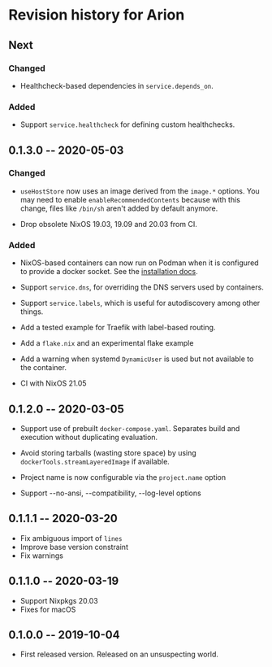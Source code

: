 # Revision history for Arion

## Next

### Changed

* Healthcheck-based dependencies in `service.depends_on`.

### Added

* Support `service.healthcheck` for defining custom healthchecks.

## 0.1.3.0 -- 2020-05-03

### Changed

* `useHostStore` now uses an image derived from the `image.*` options. You may
  need to enable `enableRecommendedContents` because with this change, files
  like `/bin/sh` aren't added by default anymore.

* Drop obsolete NixOS 19.03, 19.09 and 20.03 from CI.

### Added

* NixOS-based containers can now run on Podman when it is configured to provide a docker socket. See the [installation docs](https://docs.hercules-ci.com/arion/#_nixos).

* Support `service.dns`, for overriding the DNS servers used by containers.

* Support `service.labels`, which is useful for autodiscovery among other things.

* Add a tested example for Traefik with label-based routing.

* Add a `flake.nix` and an experimental flake example

* Add a warning when systemd `DynamicUser` is used but not available to the
  container.

* CI with NixOS 21.05

## 0.1.2.0 -- 2020-03-05

* Support use of prebuilt `docker-compose.yaml`.
  Separates build and execution without duplicating evaluation.

* Avoid storing tarballs (wasting store space) by using
  `dockerTools.streamLayeredImage` if available.

* Project name is now configurable via the `project.name` option

* Support --no-ansi, --compatibility, --log-level options

## 0.1.1.1 -- 2020-03-20

* Fix ambiguous import of `lines`
* Improve base version constraint
* Fix warnings

## 0.1.1.0 -- 2020-03-19

* Support Nixpkgs 20.03
* Fixes for macOS

## 0.1.0.0 -- 2019-10-04

* First released version. Released on an unsuspecting world.


